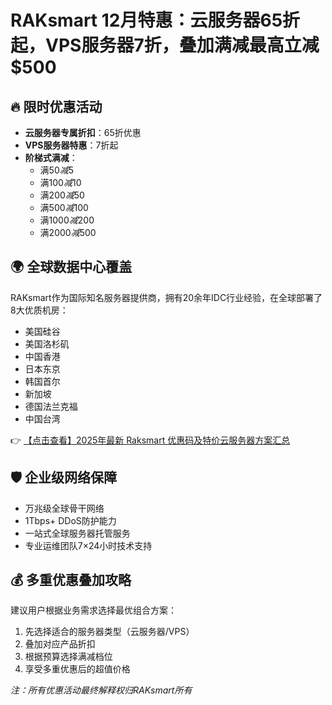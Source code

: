 # RAKsmart 12月特惠：云服务器65折起，VPS服务器7折，叠加满减最高立减$500

## 🔥 限时优惠活动

- **云服务器专属折扣**：65折优惠
- **VPS服务器特惠**：7折起
- **阶梯式满减**：
  - 满$50减$5
  - 满$100减$10
  - 满$200减$50
  - 满$500减$100
  - 满$1000减$200
  - 满$2000减$500

## 🌍 全球数据中心覆盖

RAKsmart作为国际知名服务器提供商，拥有20余年IDC行业经验，在全球部署了8大优质机房：

- 美国硅谷
- 美国洛杉矶
- 中国香港
- 日本东京
- 韩国首尔
- 新加坡
- 德国法兰克福
- 中国台湾

👉 [【点击查看】2025年最新 Raksmart 优惠码及特价云服务器方案汇总](https://bit.ly/raksmart)

## 🛡️ 企业级网络保障

- 万兆级全球骨干网络
- 1Tbps+ DDoS防护能力
- 一站式全球服务器托管服务
- 专业运维团队7×24小时技术支持

## 💰 多重优惠叠加攻略

建议用户根据业务需求选择最优组合方案：
1. 先选择适合的服务器类型（云服务器/VPS）
2. 叠加对应产品折扣
3. 根据预算选择满减档位
4. 享受多重优惠后的超值价格

*注：所有优惠活动最终解释权归RAKsmart所有*